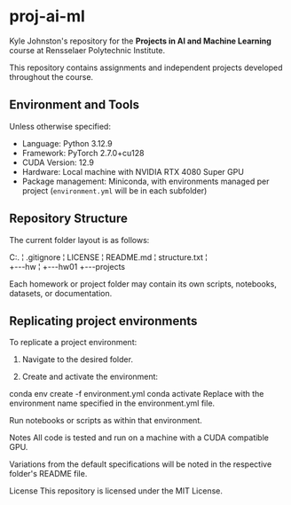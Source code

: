 # proj-ai-ml

Kyle Johnston's repository for the **Projects in AI and Machine Learning** course at Rensselaer Polytechnic Institute.

This repository contains assignments and independent projects developed throughout the course.

## Environment and Tools

Unless otherwise specified:

- Language: Python 3.12.9  
- Framework: PyTorch 2.7.0+cu128  
- CUDA Version: 12.9  
- Hardware: Local machine with NVIDIA RTX 4080 Super GPU  
- Package management: Miniconda, with environments managed per project (`environment.yml` will be in each subfolder)

## Repository Structure

The current folder layout is as follows:

C:.
¦   .gitignore
¦   LICENSE
¦   README.md
¦   structure.txt
¦   
+---hw
¦   +---hw01
+---projects


Each homework or project folder may contain its own scripts, notebooks, datasets, or documentation.

## Replicating project environments

To replicate a project environment:

1. Navigate to the desired folder.

2. Create and activate the environment:

conda env create -f environment.yml
conda activate <env-name>
Replace <env-name> with the environment name specified in the environment.yml file.

Run notebooks or scripts as within that environment.

Notes
All code is tested and run on a machine with a CUDA compatible GPU.

Variations from the default specifications will be noted in the respective folder's README file.

License
This repository is licensed under the MIT License.